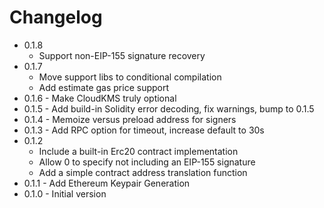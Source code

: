 # Changelog

* 0.1.8
  - Support non-EIP-155 signature recovery
* 0.1.7
  - Move support libs to conditional compilation
  - Add estimate gas price support
* 0.1.6 - Make CloudKMS truly optional
* 0.1.5 - Add build-in Solidity error decoding, fix warnings, bump to 0.1.5
* 0.1.4 - Memoize versus preload address for signers
* 0.1.3 - Add RPC option for timeout, increase default to 30s
* 0.1.2
  - Include a built-in Erc20 contract implementation
  - Allow 0 to specify not including an EIP-155 signature
  - Add a simple contract address translation function
* 0.1.1 - Add Ethereum Keypair Generation
* 0.1.0 - Initial version
